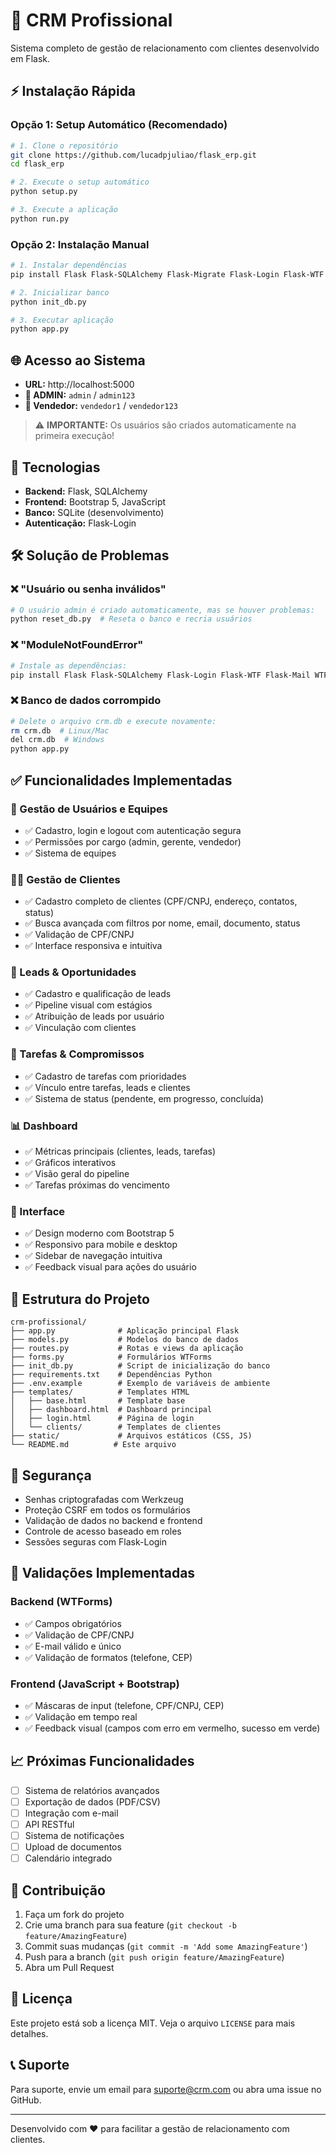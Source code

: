 # 🚀 CRM Profissional

Sistema completo de gestão de relacionamento com clientes desenvolvido em Flask.

## ⚡ Instalação Rápida

### Opção 1: Setup Automático (Recomendado)
```bash
# 1. Clone o repositório
git clone https://github.com/lucadpjuliao/flask_erp.git
cd flask_erp

# 2. Execute o setup automático
python setup.py

# 3. Execute a aplicação
python run.py
```

### Opção 2: Instalação Manual
```bash
# 1. Instalar dependências
pip install Flask Flask-SQLAlchemy Flask-Migrate Flask-Login Flask-WTF Flask-Mail WTForms Werkzeug python-dotenv email-validator

# 2. Inicializar banco
python init_db.py

# 3. Executar aplicação
python app.py
```

## 🌐 Acesso ao Sistema

- **URL:** http://localhost:5000
- **👤 ADMIN:** `admin` / `admin123`
- **👤 Vendedor:** `vendedor1` / `vendedor123`

> ⚠️ **IMPORTANTE:** Os usuários são criados automaticamente na primeira execução!

## 🔧 Tecnologias

- **Backend:** Flask, SQLAlchemy
- **Frontend:** Bootstrap 5, JavaScript
- **Banco:** SQLite (desenvolvimento)
- **Autenticação:** Flask-Login

## 🛠️ Solução de Problemas

### ❌ "Usuário ou senha inválidos"
```bash
# O usuário admin é criado automaticamente, mas se houver problemas:
python reset_db.py  # Reseta o banco e recria usuários
```

### ❌ "ModuleNotFoundError"
```bash
# Instale as dependências:
pip install Flask Flask-SQLAlchemy Flask-Login Flask-WTF Flask-Mail WTForms python-dotenv email-validator
```

### ❌ Banco de dados corrompido
```bash
# Delete o arquivo crm.db e execute novamente:
rm crm.db  # Linux/Mac
del crm.db  # Windows
python app.py
```

## ✅ Funcionalidades Implementadas

### 👤 Gestão de Usuários e Equipes
- ✅ Cadastro, login e logout com autenticação segura
- ✅ Permissões por cargo (admin, gerente, vendedor)
- ✅ Sistema de equipes

### 🧑‍💼 Gestão de Clientes
- ✅ Cadastro completo de clientes (CPF/CNPJ, endereço, contatos, status)
- ✅ Busca avançada com filtros por nome, email, documento, status
- ✅ Validação de CPF/CNPJ
- ✅ Interface responsiva e intuitiva

### 📇 Leads & Oportunidades
- ✅ Cadastro e qualificação de leads
- ✅ Pipeline visual com estágios
- ✅ Atribuição de leads por usuário
- ✅ Vinculação com clientes

### 📆 Tarefas & Compromissos
- ✅ Cadastro de tarefas com prioridades
- ✅ Vínculo entre tarefas, leads e clientes
- ✅ Sistema de status (pendente, em progresso, concluída)

### 📊 Dashboard
- ✅ Métricas principais (clientes, leads, tarefas)
- ✅ Gráficos interativos
- ✅ Visão geral do pipeline
- ✅ Tarefas próximas do vencimento

### 🎨 Interface
- ✅ Design moderno com Bootstrap 5
- ✅ Responsivo para mobile e desktop
- ✅ Sidebar de navegação intuitiva
- ✅ Feedback visual para ações do usuário

## 📁 Estrutura do Projeto

```
crm-profissional/
├── app.py              # Aplicação principal Flask
├── models.py           # Modelos do banco de dados
├── routes.py           # Rotas e views da aplicação
├── forms.py            # Formulários WTForms
├── init_db.py          # Script de inicialização do banco
├── requirements.txt    # Dependências Python
├── .env.example        # Exemplo de variáveis de ambiente
├── templates/          # Templates HTML
│   ├── base.html       # Template base
│   ├── dashboard.html  # Dashboard principal
│   ├── login.html      # Página de login
│   └── clients/        # Templates de clientes
├── static/             # Arquivos estáticos (CSS, JS)
└── README.md          # Este arquivo
```

## 🔐 Segurança

- Senhas criptografadas com Werkzeug
- Proteção CSRF em todos os formulários
- Validação de dados no backend e frontend
- Controle de acesso baseado em roles
- Sessões seguras com Flask-Login

## 🧪 Validações Implementadas

### Backend (WTForms)
- ✅ Campos obrigatórios
- ✅ Validação de CPF/CNPJ
- ✅ E-mail válido e único
- ✅ Validação de formatos (telefone, CEP)

### Frontend (JavaScript + Bootstrap)
- ✅ Máscaras de input (telefone, CPF/CNPJ, CEP)
- ✅ Validação em tempo real
- ✅ Feedback visual (campos com erro em vermelho, sucesso em verde)

## 📈 Próximas Funcionalidades

- [ ] Sistema de relatórios avançados
- [ ] Exportação de dados (PDF/CSV)
- [ ] Integração com e-mail
- [ ] API RESTful
- [ ] Sistema de notificações
- [ ] Upload de documentos
- [ ] Calendário integrado

## 🤝 Contribuição

1. Faça um fork do projeto
2. Crie uma branch para sua feature (`git checkout -b feature/AmazingFeature`)
3. Commit suas mudanças (`git commit -m 'Add some AmazingFeature'`)
4. Push para a branch (`git push origin feature/AmazingFeature`)
5. Abra um Pull Request

## 📄 Licença

Este projeto está sob a licença MIT. Veja o arquivo `LICENSE` para mais detalhes.

## 📞 Suporte

Para suporte, envie um email para suporte@crm.com ou abra uma issue no GitHub.

---

Desenvolvido com ❤️ para facilitar a gestão de relacionamento com clientes.